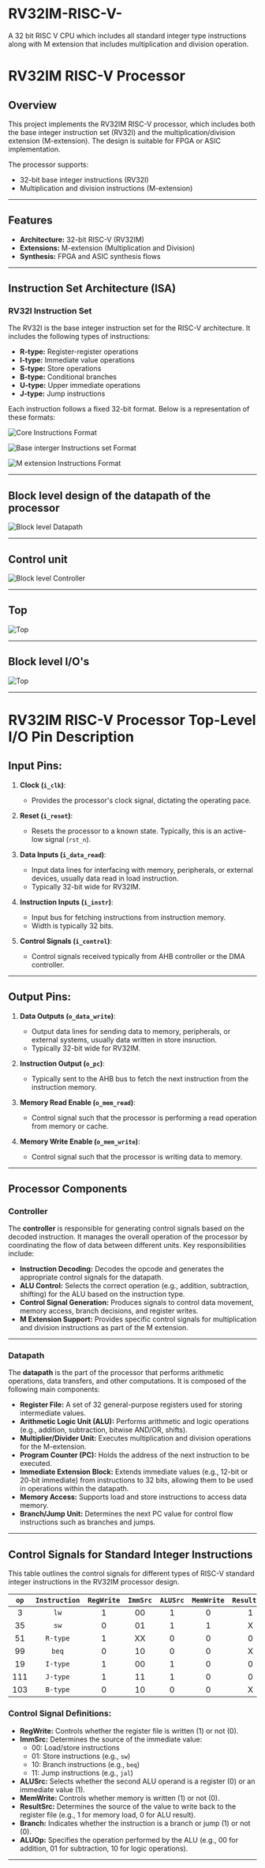 # RV32IM-RISC-V-
A 32 bit RISC V CPU which includes all standard integer type instructions along with M extension that includes multiplication and division operation.

# RV32IM RISC-V Processor

## Overview
This project implements the RV32IM RISC-V processor, which includes both the base integer instruction set (RV32I) and the multiplication/division extension (M-extension). The design is suitable for FPGA or ASIC implementation.

The processor supports:
- 32-bit base integer instructions (RV32I)
- Multiplication and division instructions (M-extension)

---

## Features
- **Architecture:** 32-bit RISC-V (RV32IM)
- **Extensions:** M-extension (Multiplication and Division)
- **Synthesis:** FPGA and ASIC synthesis flows

---

## Instruction Set Architecture (ISA)

### RV32I Instruction Set
The RV32I is the base integer instruction set for the RISC-V architecture. It includes the following types of instructions:
- **R-type:** Register-register operations
- **I-type:** Immediate value operations
- **S-type:** Store operations
- **B-type:** Conditional branches
- **U-type:** Upper immediate operations
- **J-type:** Jump instructions

Each instruction follows a fixed 32-bit format. Below is a representation of these formats:

![Core Instructions Format](images/core_instruction_format.png)

![Base interger Instructions set Format](images/integer_instruction_format.png)

![M extension Instructions Format](images/M_extension_format.png)

---

## Block level design of the datapath of the processor

![Block level Datapath](images/processor_image1.jpg)

---

## Control unit

![Block level Controller](images/control_unit.png)

---

## Top 

![Top](images/Top_image.png)

---

## Block level I/O's 

![Top](images/Top2.png)

---

# RV32IM RISC-V Processor Top-Level I/O Pin Description

## Input Pins:

1. **Clock (`i_clk`)**:
   - Provides the processor's clock signal, dictating the operating pace.

2. **Reset (`i_reset`)**:
   - Resets the processor to a known state. Typically, this is an active-low signal (`rst_n`).

3. **Data Inputs (`i_data_read`)**:
   - Input data lines for interfacing with memory, peripherals, or external devices, usually data read in load instruction.
   - Typically 32-bit wide for RV32IM.

4. **Instruction Inputs (`i_instr`)**:
   - Input bus for fetching instructions from instruction memory.
   - Width is typically 32 bits.

5. **Control Signals (`i_control`)**:
   - Control signals received typically from AHB controller or the DMA controller.

---

## Output Pins:

1. **Data Outputs (`o_data_write`)**:
   - Output data lines for sending data to memory, peripherals, or external systems, usually data written in store 
     insruction.
   - Typically 32-bit wide for RV32IM.

4. **Instruction Output (`o_pc`)**:
   - Typically sent to the AHB bus to fetch the next instruction from the instruction memory.

5. **Memory Read Enable (`o_mem_read`)**:
   - Control signal such that the processor is performing a read operation from memory or cache.

6. **Memory Write Enable (`o_mem_write`)**:
   - Control signal such that the processor is writing data to memory.

---

## Processor Components

### Controller
The **controller** is responsible for generating control signals based on the decoded instruction. It manages the overall operation of the processor by coordinating the flow of data between different units. Key responsibilities include:

- **Instruction Decoding:** Decodes the opcode and generates the appropriate control signals for the datapath.
- **ALU Control:** Selects the correct operation (e.g., addition, subtraction, shifting) for the ALU based on the instruction type.
- **Control Signal Generation:** Produces signals to control data movement, memory access, branch decisions, and register writes.
- **M Extension Support:** Provides specific control signals for multiplication and division instructions as part of the M extension.

---

### Datapath
The **datapath** is the part of the processor that performs arithmetic operations, data transfers, and other computations. It is composed of the following main components:
- **Register File:** A set of 32 general-purpose registers used for storing intermediate values.
- **Arithmetic Logic Unit (ALU):** Performs arithmetic and logic operations (e.g., addition, subtraction, bitwise AND/OR, shifts).
- **Multiplier/Divider Unit:** Executes multiplication and division operations for the M-extension.
- **Program Counter (PC):** Holds the address of the next instruction to be executed.
- **Immediate Extension Block:** Extends immediate values (e.g., 12-bit or 20-bit immediate) from instructions to 32 bits, 
allowing them to be used in operations within the datapath.
- **Memory Access:** Supports load and store instructions to access data memory.
- **Branch/Jump Unit:** Determines the next PC value for control flow instructions such as branches and jumps.

---

## Control Signals for Standard Integer Instructions

This table outlines the control signals for different types of RISC-V standard integer instructions in the RV32IM processor design.

| `op` | `Instruction` | `RegWrite` | `ImmSrc` | `ALUSrc` | `MemWrite` | `ResultSrc` | `Branch` | `ALUOp` |
|:----:|:-------------:|:----------:|:--------:|:--------:|:----------:|:-----------:|:--------:|:-------:|
| 3    | `lw`          | 1          | 00       | 1        | 0          | 1           | 0        | 00      |
| 35   | `sw`          | 0          | 01       | 1        | 1          | X           | 0        | 00      |
| 51   | `R-type`      | 1          | XX       | 0        | 0          | 0           | 0        | 10      |
| 99   | `beq`         | 0          | 10       | 0        | 0          | X           | 1        | 01      |
| 19   | `I-type`      | 1          | 00       | 1        | 0          | 0           | 0        | 10      |
| 111  | `J-type`      | 1          | 11       | 1        | 0          | 0           | 1        | 00      |
| 103  | `B-type`      | 0          | 10       | 0        | 0          | X           | 1        | 01      |

### Control Signal Definitions:
- **RegWrite:** Controls whether the register file is written (1) or not (0).
- **ImmSrc:** Determines the source of the immediate value:
  - 00: Load/store instructions
  - 01: Store instructions (e.g., `sw`)
  - 10: Branch instructions (e.g., `beq`)
  - 11: Jump instructions (e.g., `jal`)
- **ALUSrc:** Selects whether the second ALU operand is a register (0) or an immediate value (1).
- **MemWrite:** Controls whether memory is written (1) or not (0).
- **ResultSrc:** Determines the source of the value to write back to the register file (e.g., 1 for memory load, 0 for ALU result).
- **Branch:** Indicates whether the instruction is a branch or jump (1) or not (0).
- **ALUOp:** Specifies the operation performed by the ALU (e.g., 00 for addition, 01 for subtraction, 10 for logic operations).

---




